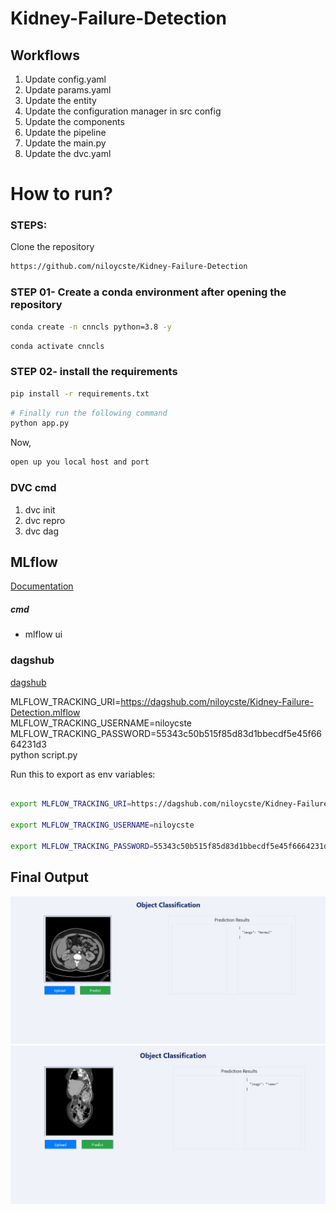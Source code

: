 # Kidney-Failure-Detection



## Workflows

1. Update config.yaml
2. Update params.yaml
3. Update the entity
4. Update the configuration manager in src config
5. Update the components
6. Update the pipeline 
7. Update the main.py
8. Update the dvc.yaml


# How to run?
### STEPS:

Clone the repository

```bash
https://github.com/niloycste/Kidney-Failure-Detection
```
### STEP 01- Create a conda environment after opening the repository

```bash
conda create -n cnncls python=3.8 -y
```

```bash
conda activate cnncls
```


### STEP 02- install the requirements
```bash
pip install -r requirements.txt
```


```bash
# Finally run the following command
python app.py
```

Now,
```bash
open up you local host and port
```


### DVC cmd

1. dvc init
2. dvc repro
3. dvc dag


## MLflow

[Documentation](https://mlflow.org/docs/latest/index.html)


##### cmd
- mlflow ui

### dagshub
[dagshub](https://dagshub.com/)

MLFLOW_TRACKING_URI=https://dagshub.com/niloycste/Kidney-Failure-Detection.mlflow \
MLFLOW_TRACKING_USERNAME=niloycste \
MLFLOW_TRACKING_PASSWORD=55343c50b515f85d83d1bbecdf5e45f6664231d3 \
python script.py

Run this to export as env variables:

```bash

export MLFLOW_TRACKING_URI=https://dagshub.com/niloycste/Kidney-Failure-Detection.mlflow

export MLFLOW_TRACKING_USERNAME=niloycste

export MLFLOW_TRACKING_PASSWORD=55343c50b515f85d83d1bbecdf5e45f6664231d3

```

## Final Output 
 <img src = "images/normal.png" width="" height="">
  <img src = "images/tumor.png" width="" height="">